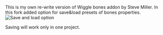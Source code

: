 This is my own re-write version of Wiggle bones addon by Steve Miller. 
In this fork added option for save&load presets of bones properties. 
![Save and load option](https://github.com/user-attachments/assets/1be14b9e-c2ce-47c6-96da-6c52ecd48107)

Saving will work only in one project.
